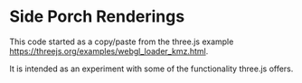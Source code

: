 # Side Porch Renderings
This code started as a copy/paste from the three.js example https://threejs.org/examples/webgl_loader_kmz.html.

It is intended as an experiment with some of the functionality three.js offers.
